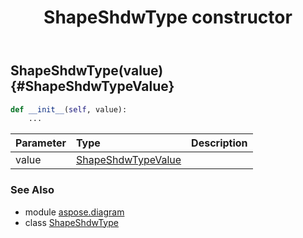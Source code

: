﻿---
title: ShapeShdwType constructor
second_title: Aspose.Diagram for Python via .NET API References
description: 
type: docs
weight: 10
url: /python-net/aspose.diagram/shapeshdwtype/__init__/
is_root: false
---

## ShapeShdwType(value) {#ShapeShdwTypeValue}



```python
def __init__(self, value):
    ...
```


| Parameter | Type | Description |
| :- | :- | :- |
| value | [ShapeShdwTypeValue](/diagram/python-net/aspose.diagram/shapeshdwtypevalue) |  |



### See Also
* module [aspose.diagram](../../)
* class [ShapeShdwType](/diagram/python-net/aspose.diagram/shapeshdwtype)
